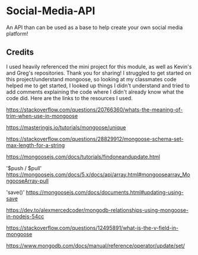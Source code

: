 # Social-Media-API
An API than can be used as a base to help create your own social media platform!

## Credits

I used heavily referenced the mini project for this module, as well as Kevin's and Greg's repositories. Thank you for sharing! I struggled to get started on this project/understand mongoose, so looking at my classmates code helped me to get started, I looked up things I didn't understand and tried to add comments explaining the code where I didn't already know what the code did. Here are the links to the resources I used.

https://stackoverflow.com/questions/20766360/whats-the-meaning-of-trim-when-use-in-mongoose

https://masteringjs.io/tutorials/mongoose/unique

https://stackoverflow.com/questions/28829912/mongoose-schema-set-max-length-for-a-string

https://mongoosejs.com/docs/tutorials/findoneandupdate.html

'$push / $pull' https://mongoosejs.com/docs/5.x/docs/api/array.html#mongoosearray_MongooseArray-pull

'save()' https://mongoosejs.com/docs/documents.html#updating-using-save

https://dev.to/alexmercedcoder/mongodb-relationships-using-mongoose-in-nodejs-54cc

https://stackoverflow.com/questions/12495891/what-is-the-v-field-in-mongoose

https://www.mongodb.com/docs/manual/reference/operator/update/set/